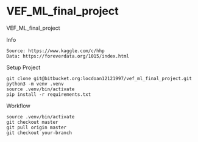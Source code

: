 # VEF_ML_final_project

VEF_ML_final_project

Info

```
Source: https://www.kaggle.com/c/hhp
Data: https://foreverdata.org/1015/index.html
```

Setup Project

```
git clone git@bitbucket.org:locdoan12121997/vef_ml_final_project.git
python3 -m venv .venv
source .venv/bin/activate
pip install -r requirements.txt
```

Workflow

```
source .venv/bin/activate
git checkout master
git pull origin master
git checkout your-branch
```
